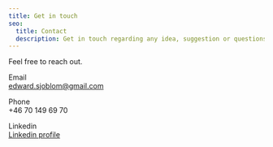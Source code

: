 ```yaml
---
title: Get in touch 
seo:
  title: Contact
  description: Get in touch regarding any idea, suggestion or questions you may have.
---
```


Feel free to reach out. 

Email
<br>
[edward.sjoblom@gmail.com](mailto:edward.sjoblom@gmail.com)

Phone
<br>
+46 70 149 69 70

Linkedin
<br>
[Linkedin profile](https://www.linkedin.com/in/edward-sjoblom)
